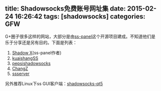title: Shadowsocks免费账号网址集
date: 2015-02-24 16:26:42
tags: [shadowsocks]
categories: GFW
---
G+圈子很多这样的网站，大部分是由[ss-panel](https://github.com/orvice/ss-panel)这个开源项目建成。不知道他们是乐于分享还是另有目的。下面是列表：

1. [Shadow X](https://cattt.com/)(ss-panel作者)
1. [kuaishangSS](http://free.kuaishangss.tk/)
2. [pepsishadowsocks](http://vpn.lintwo.com/)
3. [ChangZ](http://tashi.xyz/)
4. [ssserver](http://ss.ssserver.biz/)

另外推荐Linux下ss GUI客户端：[shadowsocks-qt5](https://github.com/librehat/shadowsocks-qt5)